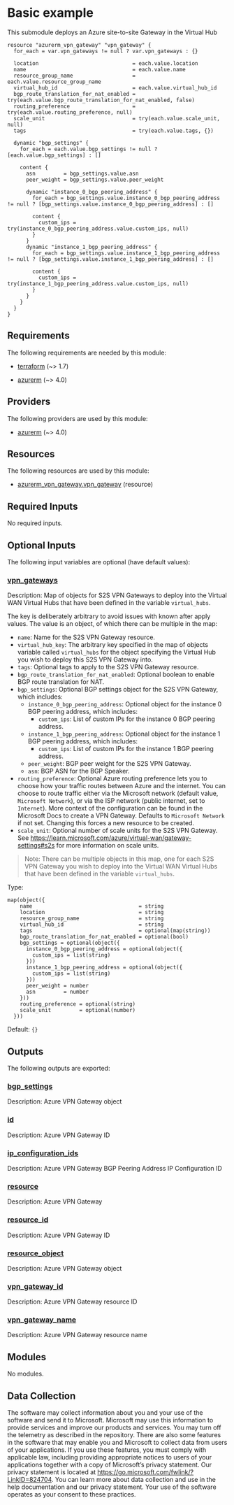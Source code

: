 <!-- BEGIN_TF_DOCS -->
# Basic example

This submodule deploys an Azure site-to-site Gateway in the Virtual Hub

```hcl
resource "azurerm_vpn_gateway" "vpn_gateway" {
  for_each = var.vpn_gateways != null ? var.vpn_gateways : {}

  location                              = each.value.location
  name                                  = each.value.name
  resource_group_name                   = each.value.resource_group_name
  virtual_hub_id                        = each.value.virtual_hub_id
  bgp_route_translation_for_nat_enabled = try(each.value.bgp_route_translation_for_nat_enabled, false)
  routing_preference                    = try(each.value.routing_preference, null)
  scale_unit                            = try(each.value.scale_unit, null)
  tags                                  = try(each.value.tags, {})

  dynamic "bgp_settings" {
    for_each = each.value.bgp_settings != null ? [each.value.bgp_settings] : []

    content {
      asn         = bgp_settings.value.asn
      peer_weight = bgp_settings.value.peer_weight

      dynamic "instance_0_bgp_peering_address" {
        for_each = bgp_settings.value.instance_0_bgp_peering_address != null ? [bgp_settings.value.instance_0_bgp_peering_address] : []

        content {
          custom_ips = try(instance_0_bgp_peering_address.value.custom_ips, null)
        }
      }
      dynamic "instance_1_bgp_peering_address" {
        for_each = bgp_settings.value.instance_1_bgp_peering_address != null ? [bgp_settings.value.instance_1_bgp_peering_address] : []

        content {
          custom_ips = try(instance_1_bgp_peering_address.value.custom_ips, null)
        }
      }
    }
  }
}
```

<!-- markdownlint-disable MD033 -->
## Requirements

The following requirements are needed by this module:

- <a name="requirement_terraform"></a> [terraform](#requirement\_terraform) (~> 1.7)

- <a name="requirement_azurerm"></a> [azurerm](#requirement\_azurerm) (~> 4.0)

## Providers

The following providers are used by this module:

- <a name="provider_azurerm"></a> [azurerm](#provider\_azurerm) (~> 4.0)

## Resources

The following resources are used by this module:

- [azurerm_vpn_gateway.vpn_gateway](https://registry.terraform.io/providers/hashicorp/azurerm/latest/docs/resources/vpn_gateway) (resource)

<!-- markdownlint-disable MD013 -->
## Required Inputs

No required inputs.

## Optional Inputs

The following input variables are optional (have default values):

### <a name="input_vpn_gateways"></a> [vpn\_gateways](#input\_vpn\_gateways)

Description:   Map of objects for S2S VPN Gateways to deploy into the Virtual WAN Virtual Hubs that have been defined in the variable `virtual_hubs`.

  The key is deliberately arbitrary to avoid issues with known after apply values. The value is an object, of which there can be multiple in the map:

  - `name`: Name for the S2S VPN Gateway resource.
  - `virtual_hub_key`: The arbitrary key specified in the map of objects variable called `virtual_hubs` for the object specifying the Virtual Hub you wish to deploy this S2S VPN Gateway into.
  - `tags`: Optional tags to apply to the S2S VPN Gateway resource.
  - `bgp_route_translation_for_nat_enabled`: Optional boolean to enable BGP route translation for NAT.
  - `bgp_settings`: Optional BGP settings object for the S2S VPN Gateway, which includes:
    - `instance_0_bgp_peering_address`: Optional object for the instance 0 BGP peering address, which includes:
      - `custom_ips`: List of custom IPs for the instance 0 BGP peering address.
    - `instance_1_bgp_peering_address`: Optional object for the instance 1 BGP peering address, which includes:
      - `custom_ips`: List of custom IPs for the instance 1 BGP peering address.
    - `peer_weight`: BGP peer weight for the S2S VPN Gateway.
    - `asn`: BGP ASN for the BGP Speaker.
  - `routing_preference`: Optional Azure routing preference lets you to choose how your traffic routes between Azure and the internet. You can choose to route traffic either via the Microsoft network (default value, `Microsoft Network`), or via the ISP network (public internet, set to `Internet`). More context of the configuration can be found in the Microsoft Docs to create a VPN Gateway. Defaults to `Microsoft Network` if not set. Changing this forces a new resource to be created.
  - `scale_unit`: Optional number of scale units for the S2S VPN Gateway. See https://learn.microsoft.com/azure/virtual-wan/gateway-settings#s2s for more information on scale units.

  > Note: There can be multiple objects in this map, one for each S2S VPN Gateway you wish to deploy into the Virtual WAN Virtual Hubs that have been defined in the variable `virtual_hubs`.

Type:

```hcl
map(object({
    name                                  = string
    location                              = string
    resource_group_name                   = string
    virtual_hub_id                        = string
    tags                                  = optional(map(string))
    bgp_route_translation_for_nat_enabled = optional(bool)
    bgp_settings = optional(object({
      instance_0_bgp_peering_address = optional(object({
        custom_ips = list(string)
      }))
      instance_1_bgp_peering_address = optional(object({
        custom_ips = list(string)
      }))
      peer_weight = number
      asn         = number
    }))
    routing_preference = optional(string)
    scale_unit         = optional(number)
  }))
```

Default: `{}`

## Outputs

The following outputs are exported:

### <a name="output_bgp_settings"></a> [bgp\_settings](#output\_bgp\_settings)

Description: Azure VPN Gateway object

### <a name="output_id"></a> [id](#output\_id)

Description: Azure VPN Gateway ID

### <a name="output_ip_configuration_ids"></a> [ip\_configuration\_ids](#output\_ip\_configuration\_ids)

Description: Azure VPN Gateway BGP Peering Address IP Configuration ID

### <a name="output_resource"></a> [resource](#output\_resource)

Description: Azure VPN Gateway

### <a name="output_resource_id"></a> [resource\_id](#output\_resource\_id)

Description: Azure VPN Gateway ID

### <a name="output_resource_object"></a> [resource\_object](#output\_resource\_object)

Description: Azure VPN Gateway object

### <a name="output_vpn_gateway_id"></a> [vpn\_gateway\_id](#output\_vpn\_gateway\_id)

Description: Azure VPN Gateway resource ID

### <a name="output_vpn_gateway_name"></a> [vpn\_gateway\_name](#output\_vpn\_gateway\_name)

Description: Azure VPN Gateway resource name

## Modules

No modules.

<!-- markdownlint-disable-next-line MD041 -->
## Data Collection

The software may collect information about you and your use of the software and send it to Microsoft. Microsoft may use this information to provide services and improve our products and services. You may turn off the telemetry as described in the repository. There are also some features in the software that may enable you and Microsoft to collect data from users of your applications. If you use these features, you must comply with applicable law, including providing appropriate notices to users of your applications together with a copy of Microsoft’s privacy statement. Our privacy statement is located at <https://go.microsoft.com/fwlink/?LinkID=824704>. You can learn more about data collection and use in the help documentation and our privacy statement. Your use of the software operates as your consent to these practices.
<!-- END_TF_DOCS -->